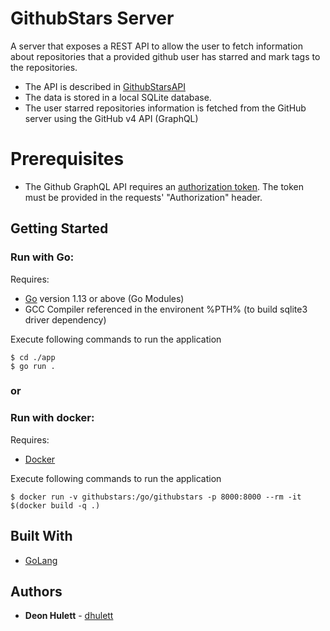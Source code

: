 # GithubStars Server

A server that exposes a REST API to allow the user to fetch information about repositories that a provided github user has starred and mark tags to the repositories.

- The API is described in [GithubStarsAPI](GithubStarsAPI.md)
- The data is stored in a local SQLite database.
- The user starred repositories information is fetched from the GitHub server using the GitHub v4 API (GraphQL)

# Prerequisites

- The Github GraphQL API requires an [authorization token](https://help.github.com/en/github/authenticating-to-github/creating-a-personal-access-token-for-the-command-line). The token must be provided in the requests' "Authorization" header.

## Getting Started

### Run with Go:

Requires:
+ [Go](https://golang.org/) version 1.13 or above (Go Modules)
+ GCC Compiler referenced in the environent %PTH% (to build sqlite3 driver dependency)

Execute following commands to run the application
```shell
$ cd ./app
$ go run .
```

### or

### Run with docker:

Requires:
+ [Docker](https://www.docker.com/)

Execute following commands to run the application
```shell
$ docker run -v githubstars:/go/githubstars -p 8000:8000 --rm -it $(docker build -q .)
```

## Built With

+ [GoLang](https://golang.org/)

## Authors

* **Deon Hulett** - [dhulett](https://github.com/dhulett)
